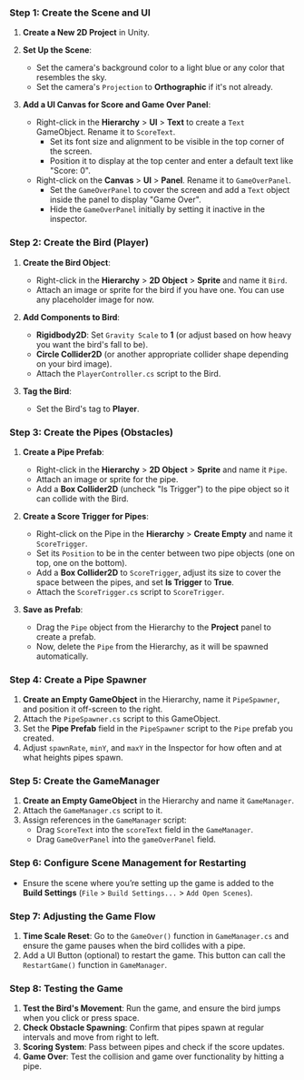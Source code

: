 
### Step 1: Create the Scene and UI

1. **Create a New 2D Project** in Unity.
2. **Set Up the Scene**:
   - Set the camera's background color to a light blue or any color that resembles the sky.
   - Set the camera's `Projection` to **Orthographic** if it's not already.

3. **Add a UI Canvas for Score and Game Over Panel**:
   - Right-click in the **Hierarchy** > **UI** > **Text** to create a `Text` GameObject. Rename it to `ScoreText`.
     - Set its font size and alignment to be visible in the top corner of the screen.
     - Position it to display at the top center and enter a default text like "Score: 0".
   - Right-click on the **Canvas** > **UI** > **Panel**. Rename it to `GameOverPanel`.
     - Set the `GameOverPanel` to cover the screen and add a `Text` object inside the panel to display "Game Over".
     - Hide the `GameOverPanel` initially by setting it inactive in the inspector.

### Step 2: Create the Bird (Player)

1. **Create the Bird Object**:
   - Right-click in the **Hierarchy** > **2D Object** > **Sprite** and name it `Bird`.
   - Attach an image or sprite for the bird if you have one. You can use any placeholder image for now.
   
2. **Add Components to Bird**:
   - **Rigidbody2D**: Set `Gravity Scale` to **1** (or adjust based on how heavy you want the bird's fall to be).
   - **Circle Collider2D** (or another appropriate collider shape depending on your bird image).
   - Attach the `PlayerController.cs` script to the Bird.

3. **Tag the Bird**:
   - Set the Bird's tag to **Player**.

### Step 3: Create the Pipes (Obstacles)

1. **Create a Pipe Prefab**:
   - Right-click in the **Hierarchy** > **2D Object** > **Sprite** and name it `Pipe`.
   - Attach an image or sprite for the pipe.
   - Add a **Box Collider2D** (uncheck "Is Trigger") to the pipe object so it can collide with the Bird.
   
2. **Create a Score Trigger for Pipes**:
   - Right-click on the Pipe in the **Hierarchy** > **Create Empty** and name it `ScoreTrigger`.
   - Set its `Position` to be in the center between two pipe objects (one on top, one on the bottom).
   - Add a **Box Collider2D** to `ScoreTrigger`, adjust its size to cover the space between the pipes, and set **Is Trigger** to **True**.
   - Attach the `ScoreTrigger.cs` script to `ScoreTrigger`.
   
3. **Save as Prefab**:
   - Drag the `Pipe` object from the Hierarchy to the **Project** panel to create a prefab.
   - Now, delete the `Pipe` from the Hierarchy, as it will be spawned automatically.

### Step 4: Create a Pipe Spawner

1. **Create an Empty GameObject** in the Hierarchy, name it `PipeSpawner`, and position it off-screen to the right.
2. Attach the `PipeSpawner.cs` script to this GameObject.
3. Set the **Pipe Prefab** field in the `PipeSpawner` script to the `Pipe` prefab you created.
4. Adjust `spawnRate`, `minY`, and `maxY` in the Inspector for how often and at what heights pipes spawn.

### Step 5: Create the GameManager

1. **Create an Empty GameObject** in the Hierarchy and name it `GameManager`.
2. Attach the `GameManager.cs` script to it.
3. Assign references in the `GameManager` script:
   - Drag `ScoreText` into the `scoreText` field in the `GameManager`.
   - Drag `GameOverPanel` into the `gameOverPanel` field.

### Step 6: Configure Scene Management for Restarting

- Ensure the scene where you’re setting up the game is added to the **Build Settings** (`File` > `Build Settings...` > `Add Open Scenes`).
  
### Step 7: Adjusting the Game Flow

1. **Time Scale Reset**: Go to the `GameOver()` function in `GameManager.cs` and ensure the game pauses when the bird collides with a pipe.
2. Add a UI Button (optional) to restart the game. This button can call the `RestartGame()` function in `GameManager`.

### Step 8: Testing the Game

1. **Test the Bird's Movement**: Run the game, and ensure the bird jumps when you click or press space.
2. **Check Obstacle Spawning**: Confirm that pipes spawn at regular intervals and move from right to left.
3. **Scoring System**: Pass between pipes and check if the score updates.
4. **Game Over**: Test the collision and game over functionality by hitting a pipe.

